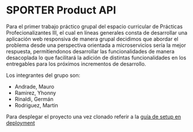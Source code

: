 # SPORTER Product API

Para el primer trabajo práctico grupal del espacio curricular de Prácticas Profecionalizantes III, el cual en líneas generales consta de desarrollar una aplicación web responsiva de manera grupal decidimos que abordar el problema desde una perspectiva orientada a microservicios sería la mejor respuesta, permitiendonos desarrollar las funcionalidades de manera desacoplada lo que facilitará la adición de distintas funcionalidades en los entregables para los próximos incrementos de desarrollo.

Los integrantes del grupo son:

- Andrade, Mauro
- Ramirez, Yhonny
- Rinaldi, Germán
- Rodriguez, Martin

Para desplegar el proyecto una vez clonado referir a la [guía de setup en deployment](./deployment/README.md)